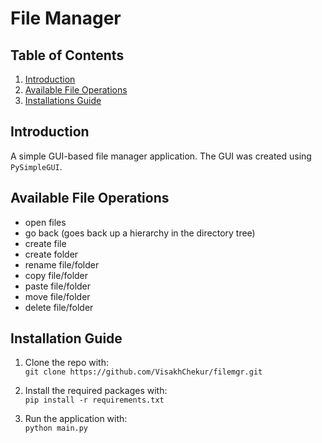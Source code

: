 # File Manager

## Table of Contents

1. [Introduction](#intro)
2. [Available File Operations](#file-operations)
3. [Installations Guide](#install)

## Introduction <a id=intro></a>

A simple GUI-based file manager application. The GUI was created using `PySimpleGUI`.

## Available File Operations <a id=file-operations></a>

- open files
- go back (goes back up a hierarchy in the directory tree)
- create file
- create folder
- rename file/folder
- copy file/folder
- paste file/folder
- move file/folder
- delete file/folder

## Installation Guide <a id=install></a>

1. Clone the repo with:
   <br>`git clone https://github.com/VisakhChekur/filemgr.git`

2. Install the required packages with:
   <br>`pip install -r requirements.txt`

3. Run the application with:
   <br>`python main.py`
